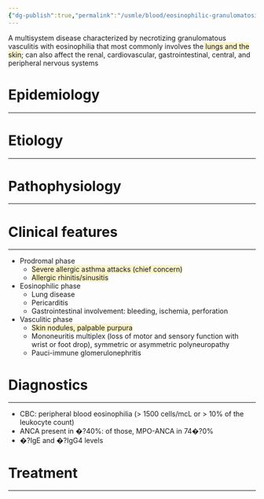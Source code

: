 ```yaml
---
{"dg-publish":true,"permalink":"/usmle/blood/eosinophilic-granulomatosis-with-polyangiitis/"}
---
```


A multisystem disease characterized by necrotizing granulomatous vasculitis with eosinophilia that most commonly involves the<span style="background:rgba(240, 200, 0, 0.2)"> lungs and the skin</span>; can also affect the renal, cardiovascular, gastrointestinal, central, and peripheral nervous systems
# Epidemiology
---


# Etiology
---


# Pathophysiology
---


# Clinical features
---
- Prodromal phase 
	- <span style="background:rgba(240, 200, 0, 0.2)">Severe allergic asthma attacks (chief concern)</span> 
	- <span style="background:rgba(240, 200, 0, 0.2)">Allergic rhinitis/sinusitis</span>
- Eosinophilic phase 
	- Lung disease
	- Pericarditis
	- Gastrointestinal involvement: bleeding, ischemia, perforation 
- Vasculitic phase
	- <span style="background:rgba(240, 200, 0, 0.2)">Skin nodules, palpable purpura</span>
	- Mononeuritis multiplex (loss of motor and sensory function with wrist or foot drop), symmetric or asymmetric polyneuropathy
	- Pauci-immune glomerulonephritis

# Diagnostics
---
- CBC: peripheral blood eosinophilia (> 1500 cells/mcL or > 10% of the leukocyte count)
- ANCA present in �?40%: of those, MPO-ANCA in 74�?0%
- �?IgE and �?IgG4 levels

# Treatment
---


